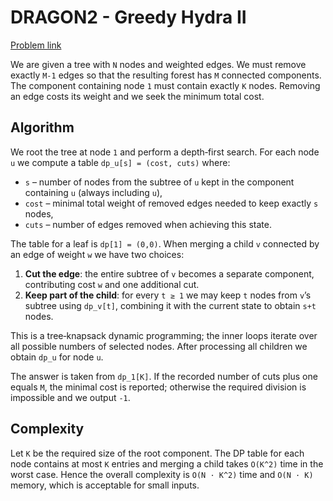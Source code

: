 # DRAGON2 - Greedy Hydra II

[Problem link](https://www.spoj.com/problems/DRAGON2/)

We are given a tree with `N` nodes and weighted edges. We must remove exactly `M-1` edges so that the resulting forest has `M` connected components. The component containing node `1` must contain exactly `K` nodes. Removing an edge costs its weight and we seek the minimum total cost.

## Algorithm

We root the tree at node `1` and perform a depth‑first search.  For each node `u` we compute a table `dp_u[s] = (cost, cuts)` where:

* `s` – number of nodes from the subtree of `u` kept in the component containing `u` (always including `u`),
* `cost` – minimal total weight of removed edges needed to keep exactly `s` nodes,
* `cuts` – number of edges removed when achieving this state.

The table for a leaf is `dp[1] = (0,0)`.  When merging a child `v` connected by an edge of weight `w` we have two choices:

1. **Cut the edge**: the entire subtree of `v` becomes a separate component, contributing cost `w` and one additional cut.
2. **Keep part of the child**: for every `t ≥ 1` we may keep `t` nodes from `v`’s subtree using `dp_v[t]`, combining it with the current state to obtain `s+t` nodes.

This is a tree‑knapsack dynamic programming; the inner loops iterate over all possible numbers of selected nodes.  After processing all children we obtain `dp_u` for node `u`.

The answer is taken from `dp_1[K]`.  If the recorded number of cuts plus one equals `M`, the minimal cost is reported; otherwise the required division is impossible and we output `-1`.

## Complexity

Let `K` be the required size of the root component.  The DP table for each node contains at most `K` entries and merging a child takes `O(K^2)` time in the worst case.  Hence the overall complexity is `O(N · K^2)` time and `O(N · K)` memory, which is acceptable for small inputs.
